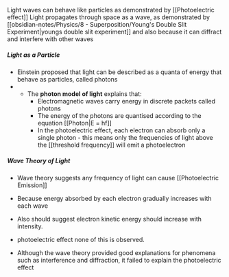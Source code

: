 Light waves can behave like particles as demonstrated by [[Photoelectric effect]]
Light propagates through space as a wave, as demonstrated by [[obsidian-notes/Physics/8 - Superposition/Young's Double Slit Experiment|youngs double slit experiment]] and also because it can diffract and interfere with other waves


##### Light as a Particle
- Einstein proposed that light can be described as a quanta of energy that behave as particles, called photons
- - The **photon model of light** explains that:
    - Electromagnetic waves carry energy in discrete packets called photons
    - The energy of the photons are quantised according to the equation [[Photon|E = hf]]
    - In the photoelectric effect, each electron can absorb only a single photon - this means only the frequencies of light above the [[threshold frequency]] will emit a photoelectron 

##### Wave Theory of Light
- Wave theory suggests any frequency of light can cause [[Photoelectric Emission]]
- Because energy absorbed by each electron gradually increases with each wave
- Also should suggest electron kinetic energy should increase with intensity. 
- photoelectric effect none of this is observed.

- Although the wave theory provided good explanations for phenomena such as interference and diffraction, it failed to explain the photoelectric effect